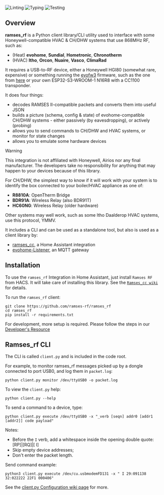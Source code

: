 ![Linting](https://github.com/ramses-rf/ramses_rf/actions/workflows/check-lint.yml/badge.svg)
![Typing](https://github.com/ramses-rf/ramses_rf/actions/workflows/check-type.yml/badge.svg)
![Testing](https://github.com/ramses-rf/ramses_rf/actions/workflows/check-test.yml/badge.svg)

## Overview

**ramses_rf** is a Python client library/CLI utility used to interface with some Honeywell-compatible HVAC & CH/DHW systems that use 868MHz RF, such as:
 - (Heat) **evohome**, **Sundial**, **Hometronic**, **Chronotherm**
 - (HVAC) **Itho**, **Orcon**, **Nuaire**, **Vasco**, **ClimaRad**

It requires a USB-to-RF device, either a Honeywell HGI80 (somewhat rare, expensive) or something running the [evofw3](https://github.com/ghoti57/evofw3) firmware, such as the one from [here](https://indalo-tech.onlineweb.shop/) or your own ESP32-S3-WROOM-1 N16R8 with a CC1100 transponder.

It does four things:
 - decodes RAMSES II-compatible packets and converts them into useful JSON
 - builds a picture (schema, config & state) of evohome-compatible CH/DHW systems - either passively (by eavesdropping), or actively (probing)
 - allows you to send commands to CH/DHW and HVAC systems, or monitor for state changes
 - allows you to emulate some hardware devices

> [!WARNING]
> This integration is not affiliated with Honeywell, Airios nor any final manufacturer. The developers take no responsibility for anything that may happen to your devices because of this library.

For CH/DHW, the simplest way to know if it will work with your system is to identify the box connected to your boiler/HVAC appliance as one of:
 - **R8810A**: OpenTherm Bridge
 - **BDR91A**: Wireless Relay (also BDR91T)
 - **HC60NG**: Wireless Relay (older hardware)

Other systems may well work, such as some Itho Daalderop HVAC systems, use this protocol, YMMV.

It includes a CLI and can be used as a standalone tool, but also is used as a client library by:
 - [ramses_cc](https://github.com/ramses-rf/ramses_cc), a Home Assistant integration
 - [evohome-Listener](https://github.com/smar000/evohome-Listener), an MQTT gateway

## Installation

To use the `ramses_rf` Integration in Home Assistant, just install `Ramses RF` from HACS. It will take care of installing this library. See the [`Ramses_cc wiki`](https://github.com/ramses-rf/ramses_cc/wiki/1.-Installation) for details.

To run the `ramses_rf` client:
```
git clone https://github.com/ramses-rf/ramses_rf
cd ramses_rf
pip install -r requirements.txt
```

For development, more setup is required. Please follow the steps in our [Developer's Resource](README-developers.md)

## Ramses_rf CLI

The CLI is called ``client.py`` and is included in the code root.

For example, to monitor ramses_rf messages picked up by a dongle connected to port USB0, and log them in `packet.log`:
```
python client.py monitor /dev/ttyUSB0 -o packet.log
```
To view the `client.py` help:
```
python client.py --help
```

To send a command to a device, type:
```
python client.py execute /dev/ttyUSB0 -x "_verb [seqn] addr0 [addr1 [addr2]] code payload"
```
Notes:
- Before the `I` verb, add a whitespace inside the opening double quote: [RP]|[RQ]|[ I]
- Skip empty device addresses;
- Don't enter the packet length.

Send command example:
```
python3 client.py execute /dev/cu.usbmodemFD131 -x " I 29:091138 32:022222 22F1 000406"
```
See the [client.py Configuration wiki page](https://github.com/ramses-rf/ramses_rf/wiki/client.py-configuration-file) for more.

